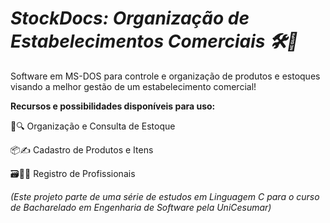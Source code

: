 <div>
<h1><i>StockDocs: Organização de Estabelecimentos Comerciais 🛠🛒</h1></i>
<p>
Software em MS-DOS para controle e organização de produtos e estoques visando a melhor gestão de um estabelecimento comercial!
</p>
  <p>
    <b>Recursos e possibilidades disponíveis para uso:</b>
   </p>
   <p>
   📓🔍 Organização e Consulta de Estoque
  </p>
   <p>
    📦✍ Cadastro de Produtos e Itens
   </p>
   <p>
     🗃👷‍♂️ Registro de Profissionais
   </p>
  <p>
    <i>(Este projeto parte de uma série de estudos em Linguagem C para o curso de Bacharelado em Engenharia de Software pela UniCesumar)</i>
    </p>
    
</div>
